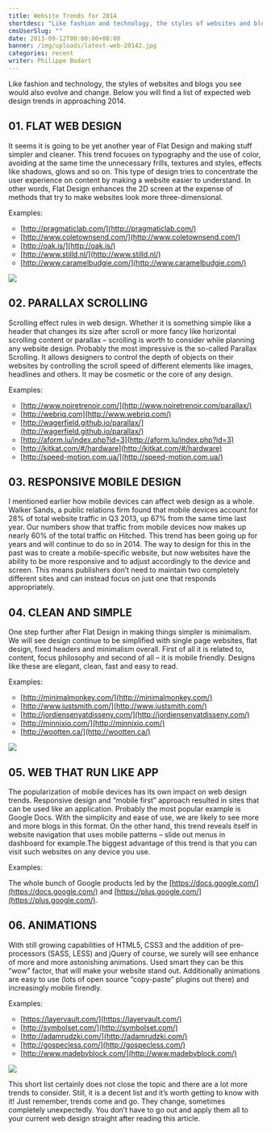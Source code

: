 ```yaml
---
title: Website Trends for 2014
shortdesc: "Like fashion and technology, the styles of websites and blogs you see would also evolve and change. Below you will find a list of expected web design trends in approaching 2014."
cmsUserSlug: ""
date: 2013-09-12T00:00:00+08:00
banner: /img/uploads/latest-web-20142.jpg
categories: recent
writer: Philippe Bodart
---
```


<style>
img {max-width:100%;}
ul li {list-style: circle !important;}  
</style>

Like fashion and technology, the styles of websites and blogs you see would also evolve and change. Below you will find a list of expected web design trends in approaching 2014.

## 01. FLAT WEB DESIGN

It seems it is going to be yet another year of Flat Design and making stuff simpler and cleaner. This trend focuses on typography and the use of color, avoiding at the same time the unnecessary frills, textures and styles, effects like shadows, glows and so on. This type of design tries to concentrate the user experience on content by making a website easier to understand. In other words, Flat Design enhances the 2D screen at the expense of methods that try to make websites look more three-dimensional.

Examples:

* [http://pragmaticlab.com/](http://pragmaticlab.com/)
* [http://www.coletownsend.com/](http://www.coletownsend.com/)
* [http://oak.is/](http://oak.is/)
* [http://www.stilld.nl/](http://www.stilld.nl/)
* [http://www.caramelbudgie.com/](http://www.caramelbudgie.com/)

<img src="/img/uploads/flat-1-custom.jpg"/>

## 02. PARALLAX SCROLLING

Scrolling effect rules in web design. Whether it is something simple like a header that changes its size after scroll or more fancy like horizontal scrolling content or parallax – scrolling is worth to consider while planning any website design. Probably the most impressive is the so-called Parallax Scrolling. It allows designers to control the depth of objects on their websites by controlling the scroll speed of different elements like images, headlines and others. It may be cosmetic or the core of any design.

Examples:

* [http://www.noiretrenoir.com/](http://www.noiretrenoir.com/parallax/)
* [http://webriq.com](http://www.webriq.com/)
* [http://wagerfield.github.io/parallax/](http://wagerfield.github.io/parallax/)
* [http://aform.lu/index.php?id=3](http://aform.lu/index.php?id=3)
* [http://kitkat.com/#/hardware](http://kitkat.com/#/hardware)
* [http://speed-motion.com.ua/](http://speed-motion.com.ua/)

## 03. RESPONSIVE MOBILE DESIGN

I mentioned earlier how mobile devices can affect web design as a whole. Walker Sands, a public relations firm found that mobile devices account for 28% of total website traffic in Q3 2013, up 67% from the same time last year. Our numbers show that traffic from mobile devices now makes up nearly 60% of the total traffic on Hitched. This trend has been going up for years and will continue to do so in 2014. The way to design for this in the past was to create a mobile-specific website, but now websites have the ability to be more responsive and to adjust accordingly to the device and screen. This means publishers don’t need to maintain two completely different sites and can instead focus on just one that responds appropriately.

## 04. CLEAN AND SIMPLE

One step further after Flat Design in making things simpler is minimalism. We will see design continue to be simplified with single page websites, flat design, fixed headers and minimalism overall. First of all it is related to, content, focus philosophy and second of all – it is mobile friendly. Designs like these are elegant, clean, fast and easy to read.

Examples:

* [http://minimalmonkey.com/](http://minimalmonkey.com/)
* [http://www.justsmith.com/](http://www.justsmith.com/)
* [http://jordiensenyatdisseny.com/](http://jordiensenyatdisseny.com/)
* [http://minnixio.com/](http://minnixio.com/)
* [http://wootten.ca/](http://wootten.ca/)

<img src="/img/uploads/clean-1-custom.jpg"/>

## 05. WEB THAT RUN LIKE APP

The popularization of mobile devices has its own impact on web design trends. Responsive design and “mobile first” approach resulted in sites that can be used like an application. Probably the most popular example is Google Docs. With the simplicity and ease of use, we are likely to see more and more blogs in this format. On the other hand, this trend reveals itself in website navigation that uses mobile patterns – slide out menus in dashboard for example.The biggest advantage of this trend is that you can visit such websites on any device you use.

Examples:

The whole bunch of Google products led by the [https://docs.google.com/](https://docs.google.com/) and [https://plus.google.com/](https://plus.google.com/).

## 06. ANIMATIONS

With still growing capabilities of HTML5, CSS3 and the addition of pre-processors (SASS, LESS) and jQuery of course, we surely will see enhance of more and more astonishing animations. Used smart they can be this “wow” factor, that will make your website stand out. Additionally animations are easy to use (lots of open source “copy-paste” plugins out there) and increasingly mobile firendly.

Examples:

* [https://layervault.com/](https://layervault.com/)
* [http://symbolset.com/](http://symbolset.com/)
* [http://adamrudzki.com/](http://adamrudzki.com/)
* [http://gospecless.com/](http://gospecless.com/)
* [http://www.madebyblock.com/](http://www.madebyblock.com/)

<img src="/img/uploads/animacje-2-custom.jpg"/>

This short list certainly does not close the topic and there are a lot more trends to consider. Still, it is a decent list and it’s worth getting to know with it! Just remember, trends come and go. They change, sometimes completely unexpectedly. You don’t have to go out and apply them all to your current web design straight after reading this article.